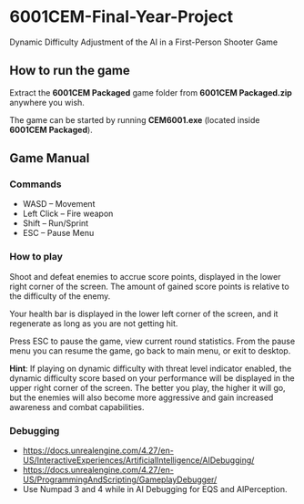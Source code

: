 # 6001CEM-Final-Year-Project
Dynamic Difficulty Adjustment of the AI in a First-Person Shooter Game

## How to run the game
Extract the **6001CEM Packaged** game folder from **6001CEM Packaged.zip** anywhere you wish.

The game can be started by running **CEM6001.exe** (located inside **6001CEM Packaged**).

## Game Manual
### Commands
* WASD – Movement
* Left Click – Fire weapon
* Shift – Run/Sprint
* ESC – Pause Menu
### How to play
Shoot and defeat enemies to accrue score points, displayed in the lower right corner of the screen. The amount of gained score points is relative to the difficulty of the enemy.

Your health bar is displayed in the lower left corner of the screen, and it regenerate as long as you are not getting hit. 

Press ESC to pause the game, view current round statistics. From the pause menu you can resume the game, go back to main menu, or exit to desktop.

**Hint**: If playing on dynamic difficulty with threat level indicator enabled, the dynamic difficulty score based on your performance will be displayed in the upper right corner of the screen. The better you play, the higher it will go, but the enemies will also become more aggressive and gain increased awareness and combat capabilities.

### Debugging
* https://docs.unrealengine.com/4.27/en-US/InteractiveExperiences/ArtificialIntelligence/AIDebugging/
* https://docs.unrealengine.com/4.27/en-US/ProgrammingAndScripting/GameplayDebugger/
* Use Numpad 3 and 4 while in AI Debugging for EQS and AIPerception.


